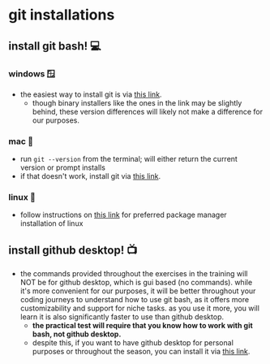# git installations

## install git bash! :computer:

### windows :window:
- the easiest way to install git is via [this link](https://git-scm.com/download/win).
    - though binary installers like the ones in the link may be slightly behind, these version differences will likely not make a difference for our purposes.

### mac :apple:
- run `git --version` from the terminal; will either return the current version or prompt installs
- if that doesn't work, install git via [this link](https://git-scm.com/download/mac).

### linux :penguin:
- follow instructions on [this link](https://git-scm.com/download/linux) for preferred package manager installation of linux


## install github desktop! :tv:
- the commands provided throughout the exercises in the training will NOT be for github desktop, which is gui based (no commands). while it's more convenient for our purposes, it will be better throughout your coding journeys to understand how to use git bash, as it offers more customizability and support for niche tasks. as you use it more, you will learn it is also significantly faster to use than github desktop.
    - **the practical test will require that you know how to work with git bash, not github desktop.**
    - despite this, if you want to have github desktop for personal purposes or throughout the season, you can install it via [this link](https://docs.github.com/en/desktop/installing-and-authenticating-to-github-desktop/installing-github-desktop). 